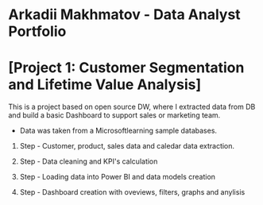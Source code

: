 # Arkadii Makhmatov - Data Analyst Portfolio

# [Project 1: Customer Segmentation and Lifetime Value Analysis]

This is a project based on open source DW, where I extracted data from DB and build a basic Dashboard to support sales or marketing team.

* Data was taken from a Microsoftlearning sample databases.


1. Step - Customer, product, sales data and caledar data extraction. 

2. Step - Data cleaning and KPI's calculation

3. Step - Loading data into Power BI and data models creation

4. Step - Dashboard creation with oveviews, filters, graphs and anylisis

  
